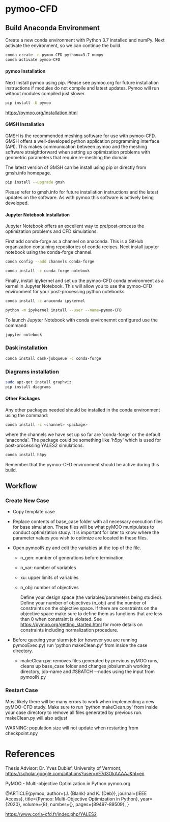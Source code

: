 # pymoo-CFD

## Build Anaconda Environment
Create a new conda environment with Python 3.7 installed and numPy.
Next activate the environment, so we can continue the build.  
```bash
conda create -n pymoo-CFD python==3.7 numpy
conda activate pymoo-CFD
```

#### pymoo Installation
Next install pymoo using pip.
Please see pymoo.org for future installation instructions if modules do not compile and latest updates.
Pymoo will run without modules compiled just slower.

```bash
pip install -U pymoo
````

https://pymoo.org/installation.html

#### GMSH Installation
GMSH is the recommended meshing software for use with pymoo-CFD.
GMSH offers a well-developed python application programming interface (API).
This makes communication between pymoo and the meshing software straightforward
when setting up optimization problems with geometric parameters that require re-meshing the domain.

The latest version of GMSH can be install using pip or directly from gmsh.info homepage.  
```bash
pip install --upgrade gmsh
```
Please refer to gmsh.info for future installation instructions and the latest updates on the software.
As with pymoo this software is actively being developed.


#### Jupyter Notebook Installation
Jupyter Notebook offers an excellent way to pre/post-process the optimization problems
and CFD simulations.

First add conda-forge as a channel on anaconda.
This is a GitHub organization containing repositories of conda recipes.
Next install jupyter notebook using the conda-forge channel.
```bash
conda config --add channels conda-forge
```
```bash
conda install -c conda-forge notebook
```
Finally, install ipykernel and set up the pymoo-CFD conda environment as a kernel in Jupyter Notebook.
This will allow you to use the pymoo-CFD environment for your post-processing python notebooks.
```bash
conda install -c anaconda ipykernel
```
```bash
python -m ipykernel install --user --name=pymoo-CFD
```
To launch Jupyter Notebook with conda environemnt configured use the command:
```bash
jupyter notebook
```

### Dask installation

```bash
conda install dask-jobqueue -c conda-forge
```

### Diagrams installation
```bash
sudo apt-get install graphviz
pip install diagrams
```



#### Other Packages
Any other packages needed should be installed in the conda environment using the command:
```bash
conda install -c <channel> <package>
```
where the channels we have set up so far are 'conda-forge' or the default 'anaconda'.
The package could be something like 'h5py' which is used for post-processing YALES2 simulations.
```bash
conda install h5py
```

Remember that the pymoo-CFD environment should be active during this build.

## Workflow
### Create New Case
- Copy template case

- Replace contents of base_case folder with all necessary execution files for base simulation.
  These files will be what pyMOO munipulates to conduct optimization study.
  It is important for later to know where the parameter values you wish to optimize are located in these files.

- Open pymooIN.py and edit the variables at the top of the file.
  - n_gen: number of generations before termination
  - n_var: number of variables   
  - xu: upper limits of variables   
  - n_obj: number of objectives

    Define your design space (the variables/parameters being studied).
  Define your number of objectives (n_obj) and the number of constraints on the objective space.
  If there are constraints on the objective space make sure to define them as functions that are less than 0 when constraint is violated.
  See https://pymoo.org/getting_started.html for more details on constraints including normalization procedure.

- Before queuing your slurm job (or however you are running pymooExec.py) run 'python makeClean.py' from inside the case directory.
  - makeClean.py: removes files generated by previous pyMOO runs, cleans up base_case folder and changes jobslurm.sh working directory, job-name and #SBATCH --nodes
    using the input from pymooIN.py


### Restart Case
Most likely there will be many errors to work when implementing a new pyMOO-CFD study.
Make sure to run 'python makeClean.py' from inside your case directory to remove all files generated by previous run.
makeClean.py will also adjust

WARNING: population size will not update when restarting from checkpoint.npy


# References

Thesis Advisor: Dr. Yves Dubief, University of Vermont, https://scholar.google.com/citations?user=nE7d3OkAAAAJ&hl=en


PyMOO - Multi-objective Optimization in Python
pymoo.org

@ARTICLE{pymoo,
    author={J. {Blank} and K. {Deb}},
    journal={IEEE Access},
    title={Pymoo: Multi-Objective Optimization in Python},
    year={2020},
    volume={8},
    number={},
    pages={89497-89509},
}


https://www.coria-cfd.fr/index.php/YALES2
